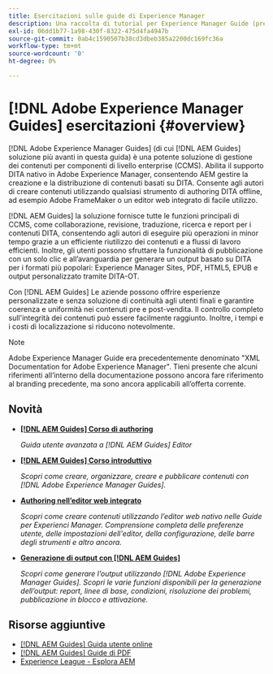 ```yaml
---
title: Esercitazioni sulle guide di Experience Manager
description: Una raccolta di tutorial per Experience Manager Guide (precedentemente XML Documentation per Adobe Experience Manager).
exl-id: 06dd1b77-1a98-430f-8322-475d4fa4947b
source-git-commit: 0ab4c1590507b38cd3dbeb385a2200dc169fc36a
workflow-type: tm+mt
source-wordcount: '0'
ht-degree: 0%

---
```


# [!DNL Adobe Experience Manager Guides] esercitazioni {#overview}

[!DNL Adobe Experience Manager Guides] (di cui [!DNL AEM Guides] soluzione più avanti in questa guida) è una potente soluzione di gestione dei contenuti per componenti di livello enterprise (CCMS). Abilita il supporto DITA nativo in Adobe Experience Manager, consentendo AEM gestire la creazione e la distribuzione di contenuti basati su DITA. Consente agli autori di creare contenuti utilizzando qualsiasi strumento di authoring DITA offline, ad esempio Adobe FrameMaker o un editor web integrato di facile utilizzo.

[!DNL AEM Guides] la soluzione fornisce tutte le funzioni principali di CCMS, come collaborazione, revisione, traduzione, ricerca e report per i contenuti DITA, consentendo agli autori di eseguire più operazioni in minor tempo grazie a un efficiente riutilizzo dei contenuti e a flussi di lavoro efficienti. Inoltre, gli utenti possono sfruttare la funzionalità di pubblicazione con un solo clic e all’avanguardia per generare un output basato su DITA per i formati più popolari: Experience Manager Sites, PDF, HTML5, EPUB e output personalizzato tramite DITA-OT.

Con [!DNL AEM Guides] Le aziende possono offrire esperienze personalizzate e senza soluzione di continuità agli utenti finali e garantire coerenza e uniformità nei contenuti pre e post-vendita. Il controllo completo sull&#39;integrità dei contenuti può essere facilmente raggiunto. Inoltre, i tempi e i costi di localizzazione si riducono notevolmente.

>[!NOTE]
> 
> Adobe Experience Manager Guide era precedentemente denominato &quot;XML Documentation for Adobe Experience Manager&quot;. Tieni presente che alcuni riferimenti all’interno della documentazione possono ancora fare riferimento al branding precedente, ma sono ancora applicabili all’offerta corrente.

## Novità

* **[[!DNL AEM Guides] Corso di authoring](course-3/overview.md)**

   *Guida utente avanzata a [!DNL AEM Guides] Editor*

* **[[!DNL AEM Guides] Corso introduttivo](course-1/overview.md)**

   *Scopri come creare, organizzare, creare e pubblicare contenuti con [!DNL Adobe Experience Manager Guides].*

* **[Authoring nell’editor web integrato](course-3/overview.md)**

   *Scopri come creare contenuti utilizzando l’editor web nativo nelle Guide per Experienci Manager. Comprensione completa delle preferenze utente, delle impostazioni dell&#39;editor, della configurazione, delle barre degli strumenti e altro ancora.*

* **[Generazione di output con [!DNL AEM Guides]](course-2/overview.md)**

   *Scopri come generare l’output utilizzando [!DNL Adobe Experience Manager Guides]. Scopri le varie funzioni disponibili per la generazione dell’output: report, linee di base, condizioni, risoluzione dei problemi, pubblicazione in blocco e attivazione.*


## Risorse aggiuntive

* [[!DNL AEM Guides] Guida utente online](https://help.adobe.com/en_US/xml-documentation-for-adobe-experience-manager/index.html)
* [[!DNL AEM Guides] Guide di PDF](https://helpx.adobe.com/support/xml-documentation-for-experience-manager.html)
* [Experience League - Esplora AEM](https://experienceleague.adobe.com/?lang=it#recommended/solutions/experience-manager)
